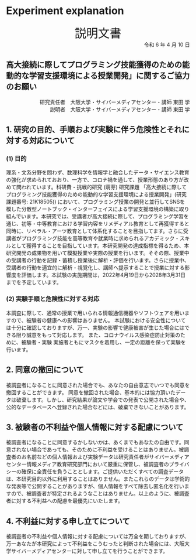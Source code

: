 # Experiment explanation

<div align="center"><font size="6">説明文書</font></div>
<div align="right">令和 6 年 4 月 10 日</div>

## 高大接続に際してプログラミング技能獲得のための能動的な学習支援環境による授業開発」に関するご協力のお願い

<div align="right">研究責任者　大阪大学・サイバーメディアセンター・講師 東田 学</div>
<div align="right">説明者　大阪大学・サイバーメディアセンター・講師 東田 学</div>

## 1. 研究の目的、手順および実験に伴う危険性とそれに対する対応について

### (1) 目的

理系・文系分野を問わず、数理科学を情報学と融合したデータ・サイエンス教育の強化が求められておおり、一方で、コロナ禍を通して、授業形態のあり方が改めて問われています。科研費・挑戦的研究 (萌芽) 研究課題 「高大接続に際してプログラミング技能獲得のための能動的な学習支援環境による授業開発」(研究課題番号: 21K18505)) において、プログラミング授業の開発と並行してSNSを模した分散型ノートブック・インターフェイスによる学習支援環境の構築に取り組んでいます。本研究では、受講者が高大接続に際して、プログラミング学習を通じ、初等・中等教育における学習内容をリメディアル教育として再獲得すると同時に、リベラル・アーツ教育として体系化することを目指してます。さらに受講者がプログラミング技能を高等教育や就業時に求められるアカデミック・スキルとして獲得することを目指しています。本研究開発の達成指標を得るため、本研究開発の成果物を用いて模擬授業や実際の授業を行います。そその際、授業中の受講者の行動を記録・蓄積し授業後に解析・評価を行います。さらに授業中、受講者の行動を適宜的に解析・視覚化し、講師へ提示することで授業に対する影響度を評価します。本試験の実施期間は，2022年4月19日から2028年3月31日までを予定しています。

### (2) 実験手順と危険性に対する対応

本調査に際して、通常の授業で用いられる情報通信機器やソフトウェアを用いますので、被験者の健康への影響はありません。
本試験における安全性については十分に確認しておりますが、万一、実験の影響で健康被害が生じた場合にはできる限り誠意をもって対応します。
また、コロナウイルス感染症防止対策のために、被験者・実験 実施者ともにマスクを着用し、一定の距離を保って実験を行います。

## 2. 同意の撤回について

被調査者になることに同意された場合でも、あなたの自由意志でいつでも同意を撤回することができます。
同意を撤回された場合、基本的には協力頂いたデータは破棄します。しかし、研究結果が論文や学会での発表で公開された場合や、公的なデータベースへ登録された場合などには、破棄できないことがあります。

## 3. 被験者の不利益や個人情報に対する配慮について

被調査者になることに同意するかしないかは、あくまでもあなたの自由です。同意されない場合であっても、そのために不利益を受けることはありません。被調査者のお名前などの個人情報および実験データは研究責任者がサイバーメディアセンター情報メディア教育研究部門において厳重に保管し、被調査者のプライバシーの確保に全責任を負うこととします。ご提供いただくすべての調査データは、本研究目的以外に利用することはありません。またこれらのデータは学術的な発表等で公開することがありますが、個人情報をすべて除去し匿名化を行いますので、被調査者が特定されるようなことはありません。以上のように、被調査者に対する不利益への配慮を最優先にいたします。

## 4. 不利益に対する申し立てについて

被調査者の不利益や個人情報に対する配慮については万全を期しておりますが、万一あなたが本研究によって不利益をこうむったと判断された場合には、大阪大学サイバーメディアセンターに対して申し立てを行うことができます。


